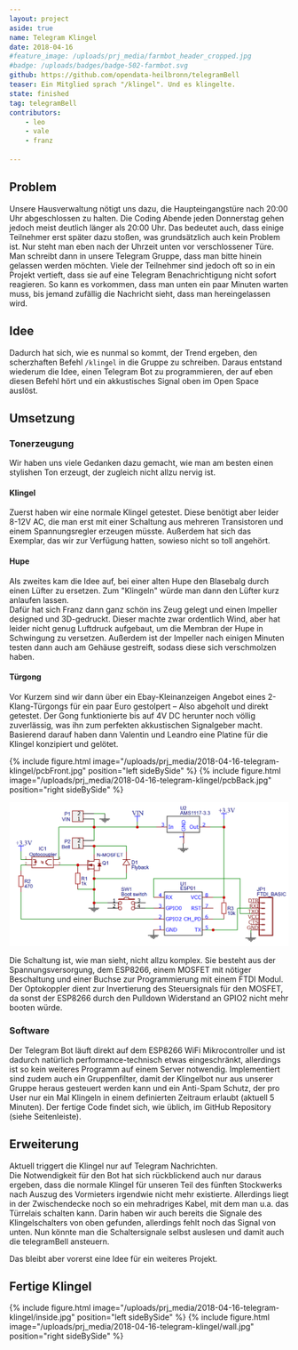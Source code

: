 ```yaml
---
layout: project
aside: true
name: Telegram Klingel
date: 2018-04-16
#feature_image: /uploads/prj_media/farmbot_header_cropped.jpg
#badge: /uploads/badges/badge-502-farmbot.svg
github: https://github.com/opendata-heilbronn/telegramBell 
teaser: Ein Mitglied sprach "/klingel". Und es klingelte.
state: finished
tag: telegramBell
contributors:
    - leo
    - vale
    - franz

---
```

 
## Problem 
Unsere Hausverwaltung nötigt uns dazu, die Haupteingangstüre nach 20:00 Uhr abgeschlossen zu halten. Die Coding Abende jeden Donnerstag gehen jedoch meist deutlich länger als 20:00 Uhr. Das bedeutet auch, dass einige Teilnehmer erst später dazu stoßen, was grundsätzlich auch kein Problem ist. Nur steht man eben nach der Uhrzeit unten vor verschlossener Türe. 
Man schreibt dann in unsere Telegram Gruppe, dass man bitte hinein gelassen werden möchten. Viele der Teilnehmer sind jedoch oft so in ein Projekt vertieft, dass sie auf eine Telegram Benachrichtigung nicht sofort reagieren. So kann es vorkommen, dass man unten ein paar Minuten warten muss, bis jemand zufällig die Nachricht sieht, dass man hereingelassen wird. 
 
## Idee 
Dadurch hat sich, wie es nunmal so kommt, der Trend ergeben, den scherzhaften Befehl `/klingel` in die Gruppe zu schreiben. Daraus entstand wiederum die Idee, einen Telegram Bot zu programmieren, der auf eben diesen Befehl hört und ein akkustisches Signal oben im Open Space auslöst. 
 
## Umsetzung 
### Tonerzeugung 
Wir haben uns viele Gedanken dazu gemacht, wie man am besten einen stylishen Ton erzeugt, der zugleich nicht allzu nervig ist. 
 
#### Klingel 
Zuerst haben wir eine normale Klingel getestet. Diese benötigt aber leider 8-12V AC, die man erst mit einer Schaltung aus mehreren Transistoren und einem Spannungsregler erzeugen müsste. Außerdem hat sich das Exemplar, das wir zur Verfügung hatten, sowieso nicht so toll angehört. 
 
#### Hupe 
Als zweites kam die Idee auf, bei einer alten Hupe den Blasebalg durch einen Lüfter zu ersetzen. Zum "Klingeln" würde man dann den Lüfter kurz anlaufen lassen.  
Dafür hat sich Franz dann ganz schön ins Zeug gelegt und einen Impeller designed und 3D-gedruckt. Dieser machte zwar ordentlich Wind, aber hat leider nicht genug Luftdruck aufgebaut, um die Membran der Hupe in Schwingung zu versetzen. Außerdem ist der Impeller nach einigen Minuten testen dann auch am Gehäuse gestreift, sodass diese sich verschmolzen haben. 
 
#### Türgong 
Vor Kurzem sind wir dann über ein Ebay-Kleinanzeigen Angebot eines 2-Klang-Türgongs für ein paar Euro gestolpert – Also abgeholt und direkt getestet. Der Gong funktionierte bis auf 4V DC herunter noch völlig zuverlässig, was ihn zum perfekten akkustischen Signalgeber macht. 
Basierend darauf haben dann Valentin und Leandro eine Platine für die Klingel konzipiert und gelötet. 

{% include figure.html image="/uploads/prj_media/2018-04-16-telegram-klingel/pcbFront.jpg" position="left sideBySide" %}
{% include figure.html image="/uploads/prj_media/2018-04-16-telegram-klingel/pcbBack.jpg" position="right sideBySide" %}

![Schaltplan](/uploads/prj_media/2018-04-16-telegram-klingel/schematic.png "Schaltplan")

Die Schaltung ist, wie man sieht, nicht allzu komplex. Sie besteht aus der Spannungsversorgung, dem ESP8266, einem MOSFET mit nötiger Beschaltung und einer Buchse zur Programmierung mit einem FTDI Modul. 
Der Optokoppler dient zur Invertierung des Steuersignals für den MOSFET, da sonst der ESP8266 durch den Pulldown Widerstand an GPIO2 nicht mehr booten würde.  
 
### Software 
Der Telegram Bot läuft direkt auf dem ESP8266 WiFi Mikrocontroller und ist dadurch natürlich performance-technisch etwas eingeschränkt, allerdings ist so kein weiteres Programm auf einem Server notwendig. 
Implementiert sind zudem auch ein Gruppenfilter, damit der Klingelbot nur aus unserer Gruppe heraus gesteuert werden kann und ein Anti-Spam Schutz, der pro User nur ein Mal Klingeln in einem definierten Zeitraum erlaubt (aktuell 5 Minuten). 
Der fertige Code findet sich, wie üblich, im GitHub Repository (siehe Seitenleiste). 
 
 
## Erweiterung 
Aktuell triggert die Klingel nur auf Telegram Nachrichten.  
Die Notwendigkeit für den Bot hat sich rückblickend auch nur daraus ergeben, dass die normale Klingel für unseren Teil des fünften Stockwerks nach Auszug des Vormieters irgendwie nicht mehr existierte. 
Allerdings liegt in der Zwischendecke noch so ein mehradriges Kabel, mit dem man u.a. das Türrelais schalten kann. Darin haben wir auch bereits die Signale des Klingelschalters von oben gefunden, allerdings fehlt noch das Signal von unten. 
Nun könnte man die Schaltersignale selbst auslesen und damit auch die telegramBell ansteuern.  
 
Das bleibt aber vorerst eine Idee für ein weiteres Projekt. 

## Fertige Klingel
 
{% include figure.html image="/uploads/prj_media/2018-04-16-telegram-klingel/inside.jpg" position="left sideBySide" %}
{% include figure.html image="/uploads/prj_media/2018-04-16-telegram-klingel/wall.jpg" position="right sideBySide" %}
